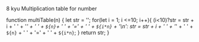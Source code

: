 8 kyu
Multiplication table for number

function multiTable(n) {
let str = '';
for(let i = 1; i <=10; i++){
(i<10)?str = str + i + ' ' + '*' + ' ' + `${n}`+ ' ' + '='  + ' ' + `${i*n}` + '\n':
str = str + i + ' ' + '*' + ' ' + `${n}` + ' ' + '=' + ' ' + `${i*n}`;
}
return str;
}
